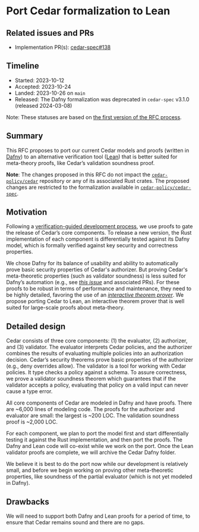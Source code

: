 # Port Cedar formalization to Lean

## Related issues and PRs

- Implementation PR(s): [cedar-spec#138](https://github.com/cedar-policy/cedar-spec/pull/138)

## Timeline

- Started: 2023-10-12
- Accepted: 2023-10-24
- Landed: 2023-10-26 on `main`
- Released: The Dafny formalization was deprecated in `cedar-spec` v3.1.0 (released 2024-03-08)

Note: These statuses are based on [the first version of the RFC process](./../archive/process-v1/README.md).

## Summary

This RFC proposes to port our current Cedar models and proofs (written in [Dafny](https://dafny.org/)) to an alternative verification tool ([Lean](https://lean-lang.org/)) that is better suited for meta-theory proofs, like Cedar’s validation soundness proof.

**Note**: The changes proposed in this RFC do not impact the [`cedar-policy/cedar`](https://github.com/cedar-policy/cedar) repository or any of its associated Rust crates. The proposed changes are restricted to the formalization available in [`cedar-policy/cedar-spec`](https://github.com/cedar-policy/cedar-spec).

## Motivation

Following a [verification-guided development process](https://www.amazon.science/blog/how-we-built-cedar-with-automated-reasoning-and-differential-testing), we use proofs to gate the release of Cedar’s core components. To release a new version, the Rust implementation of each component is differentially tested against its Dafny model, which is formally verified against key security and correctness properties.

We chose Dafny for its balance of usability and ability to automatically prove basic security properties of Cedar's authorizer. But proving Cedar's meta-theoretic properties (such as validator soundness) is less suited for Dafny’s automation (e.g., see [_this issue_](https://github.com/cedar-policy/cedar-spec/issues/35) and associated PRs). For these proofs to be robust in terms of performance and maintenance, they need to be highly detailed, favoring the use of an [_interactive theorem prover_](https://en.wikipedia.org/wiki/Proof_assistant). We propose porting Cedar to Lean, an interactive theorem prover that is well suited for large-scale proofs about meta-theory.

## Detailed design

Cedar consists of three core components: (1) the evaluator, (2) authorizer, and (3) validator. The evaluator interprets Cedar policies, and the authorizer combines the results of evaluating multiple policies into an authorization decision. Cedar’s security theorems prove basic properties of the authorizer (e.g., deny overrides allow). The validator is a tool for working with Cedar policies. It type checks a policy against a schema. To assure correctness, we prove a validator soundness theorem which guarantees that if the validator accepts a policy, evaluating that policy on a valid input can never cause a type error.

All core components of Cedar are modeled in Dafny and have proofs.  There are ~6,000 lines of modeling code.  The proofs for the authorizer and evaluator are small:  the largest is ~200 LOC.  The validation soundness proof is ~2,000 LOC.

For each component, we plan to port the model first and start differentially testing it against the Rust implementation, and then port the proofs. The Dafny and Lean code will co-exist while we work on the port. Once the Lean validator proofs are complete, we will archive the Cedar Dafny folder.

We believe it is best to do the port now while our development is relatively small, and before we begin working on proving other meta-theoretic properties, like soundness of the partial evaluator (which is not yet modeled in Dafny).

## Drawbacks

We will need to support both Dafny and Lean proofs for a period of time, to ensure that Cedar remains sound and there are no gaps.


